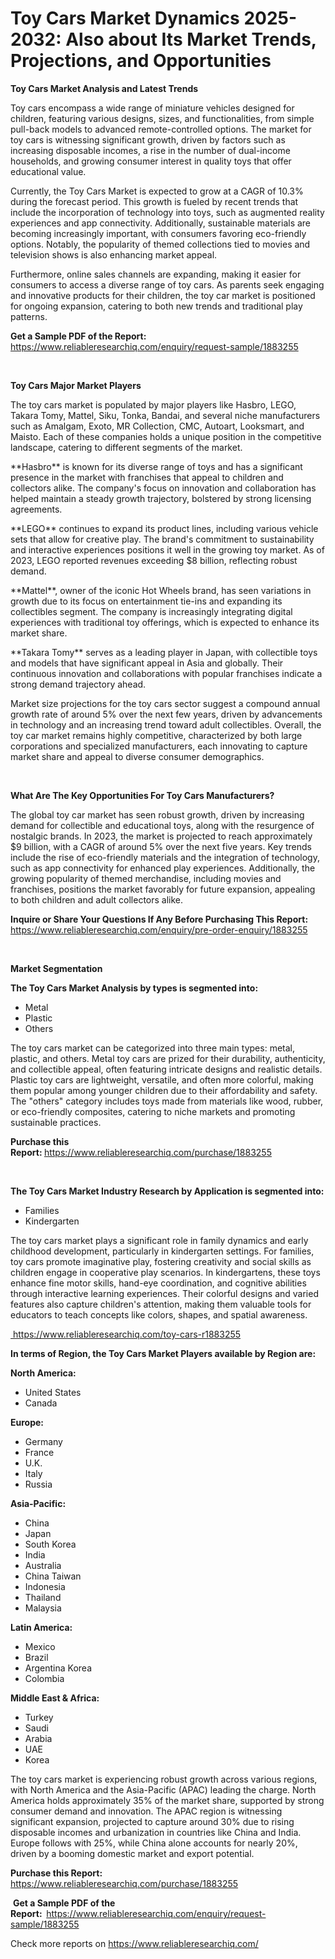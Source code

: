 <p><h1>Toy Cars Market Dynamics 2025-2032: Also about Its Market Trends, Projections, and Opportunities</h1></p><p><strong>Toy Cars Market Analysis and Latest Trends</strong></p>
<p><p>Toy cars encompass a wide range of miniature vehicles designed for children, featuring various designs, sizes, and functionalities, from simple pull-back models to advanced remote-controlled options. The market for toy cars is witnessing significant growth, driven by factors such as increasing disposable incomes, a rise in the number of dual-income households, and growing consumer interest in quality toys that offer educational value.</p><p>Currently, the Toy Cars Market is expected to grow at a CAGR of 10.3% during the forecast period. This growth is fueled by recent trends that include the incorporation of technology into toys, such as augmented reality experiences and app connectivity. Additionally, sustainable materials are becoming increasingly important, with consumers favoring eco-friendly options. Notably, the popularity of themed collections tied to movies and television shows is also enhancing market appeal. </p><p>Furthermore, online sales channels are expanding, making it easier for consumers to access a diverse range of toy cars. As parents seek engaging and innovative products for their children, the toy car market is positioned for ongoing expansion, catering to both new trends and traditional play patterns.</p></p>
<p><strong>Get a Sample PDF of the Report:&nbsp;</strong> <a href="https://www.reliableresearchiq.com/enquiry/request-sample/1883255?utm_campaign=3570&utm_medium=2&utm_source=Github&utm_content=ia&utm_term=05042025&utm_id=toy-cars">https://www.reliableresearchiq.com/enquiry/request-sample/1883255</a></p>
<p>&nbsp;</p>
<p><strong>Toy Cars Major Market Players</strong></p>
<p><p>The toy cars market is populated by major players like Hasbro, LEGO, Takara Tomy, Mattel, Siku, Tonka, Bandai, and several niche manufacturers such as Amalgam, Exoto, MR Collection, CMC, Autoart, Looksmart, and Maisto. Each of these companies holds a unique position in the competitive landscape, catering to different segments of the market.</p><p>**Hasbro** is known for its diverse range of toys and has a significant presence in the market with franchises that appeal to children and collectors alike. The company's focus on innovation and collaboration has helped maintain a steady growth trajectory, bolstered by strong licensing agreements.</p><p>**LEGO** continues to expand its product lines, including various vehicle sets that allow for creative play. The brand's commitment to sustainability and interactive experiences positions it well in the growing toy market. As of 2023, LEGO reported revenues exceeding $8 billion, reflecting robust demand.</p><p>**Mattel**, owner of the iconic Hot Wheels brand, has seen variations in growth due to its focus on entertainment tie-ins and expanding its collectibles segment. The company is increasingly integrating digital experiences with traditional toy offerings, which is expected to enhance its market share.</p><p>**Takara Tomy** serves as a leading player in Japan, with collectible toys and models that have significant appeal in Asia and globally. Their continuous innovation and collaborations with popular franchises indicate a strong demand trajectory ahead.</p><p>Market size projections for the toy cars sector suggest a compound annual growth rate of around 5% over the next few years, driven by advancements in technology and an increasing trend toward adult collectibles. Overall, the toy car market remains highly competitive, characterized by both large corporations and specialized manufacturers, each innovating to capture market share and appeal to diverse consumer demographics.</p></p>
<p>&nbsp;</p>
<p><strong>What Are The Key Opportunities For Toy Cars Manufacturers?</strong></p>
<p><p>The global toy car market has seen robust growth, driven by increasing demand for collectible and educational toys, along with the resurgence of nostalgic brands. In 2023, the market is projected to reach approximately $9 billion, with a CAGR of around 5% over the next five years. Key trends include the rise of eco-friendly materials and the integration of technology, such as app connectivity for enhanced play experiences. Additionally, the growing popularity of themed merchandise, including movies and franchises, positions the market favorably for future expansion, appealing to both children and adult collectors alike.</p></p>
<p><strong>Inquire or Share Your Questions If Any Before Purchasing This Report:</strong> <a href="https://www.reliableresearchiq.com/enquiry/pre-order-enquiry/1883255?utm_campaign=3570&utm_medium=2&utm_source=Github&utm_content=ia&utm_term=05042025&utm_id=toy-cars">https://www.reliableresearchiq.com/enquiry/pre-order-enquiry/1883255</a></p>
<p>&nbsp;</p>
<p><strong>Market Segmentation</strong></p>
<p><strong>The Toy Cars Market Analysis by types is segmented into:</strong></p>
<p><ul><li>Metal</li><li>Plastic</li><li>Others</li></ul></p>
<p><p>The toy cars market can be categorized into three main types: metal, plastic, and others. Metal toy cars are prized for their durability, authenticity, and collectible appeal, often featuring intricate designs and realistic details. Plastic toy cars are lightweight, versatile, and often more colorful, making them popular among younger children due to their affordability and safety. The "others" category includes toys made from materials like wood, rubber, or eco-friendly composites, catering to niche markets and promoting sustainable practices.</p></p>
<p><strong>Purchase this Report:&nbsp;</strong><a href="https://www.reliableresearchiq.com/purchase/1883255?utm_campaign=3570&utm_medium=2&utm_source=Github&utm_content=ia&utm_term=05042025&utm_id=toy-cars">https://www.reliableresearchiq.com/purchase/1883255</a></p>
<p>&nbsp;</p>
<p><strong>The Toy Cars Market Industry Research by Application is segmented into:</strong></p>
<p><ul><li>Families</li><li>Kindergarten</li></ul></p>
<p><p>The toy cars market plays a significant role in family dynamics and early childhood development, particularly in kindergarten settings. For families, toy cars promote imaginative play, fostering creativity and social skills as children engage in cooperative play scenarios. In kindergartens, these toys enhance fine motor skills, hand-eye coordination, and cognitive abilities through interactive learning experiences. Their colorful designs and varied features also capture children's attention, making them valuable tools for educators to teach concepts like colors, shapes, and spatial awareness.</p></p>
<p><a href="https://www.reliableresearchiq.com/toy-cars-r1883255?utm_campaign=3570&utm_medium=2&utm_source=Github&utm_content=ia&utm_term=05042025&utm_id=toy-cars">&nbsp;https://www.reliableresearchiq.com/toy-cars-r1883255</a></p>
<p><strong>In terms of Region, the Toy Cars Market Players available by Region are:</strong></p>
<p>
    <p> <strong> North America: </strong>
        <ul>
            <li>United States</li>
            <li>Canada</li>
        </ul>
        </p> 
    <p> <strong> Europe: </strong>
        <ul>
            <li>Germany</li>
            <li>France</li>
            <li>U.K.</li>
            <li>Italy</li>
            <li>Russia</li>
        </ul>
        </p> 
    <p> <strong> Asia-Pacific: </strong>
        <ul>
            <li>China</li>
            <li>Japan</li>
            <li>South Korea</li>
            <li>India</li>
            <li>Australia</li>
            <li>China Taiwan</li>
            <li>Indonesia</li>
            <li>Thailand</li>
            <li>Malaysia</li>
        </ul>
        </p> 
    <p> <strong> Latin America: </strong>
        <ul>
            <li>Mexico</li>
            <li>Brazil</li>
            <li>Argentina Korea</li>
            <li>Colombia</li>
        </ul>
        </p> 
    <p> <strong> Middle East & Africa: </strong>
        <ul>
            <li>Turkey</li>
            <li>Saudi</li>
            <li>Arabia</li>
            <li>UAE</li>
            <li>Korea</li>
        </ul>
    </p>
    </p>
<p><p>The toy cars market is experiencing robust growth across various regions, with North America and the Asia-Pacific (APAC) leading the charge. North America holds approximately 35% of the market share, supported by strong consumer demand and innovation. The APAC region is witnessing significant expansion, projected to capture around 30% due to rising disposable incomes and urbanization in countries like China and India. Europe follows with 25%, while China alone accounts for nearly 20%, driven by a booming domestic market and export potential.</p></p>
<p><strong>Purchase this Report: </strong><a href="https://www.reliableresearchiq.com/purchase/1883255?utm_campaign=3570&utm_medium=2&utm_source=Github&utm_content=ia&utm_term=05042025&utm_id=toy-cars">https://www.reliableresearchiq.com/purchase/1883255</a></p>
<p>&nbsp;<strong>Get a Sample PDF of the Report:&nbsp;&nbsp;</strong><a href="https://www.reliableresearchiq.com/enquiry/request-sample/1883255?utm_campaign=3570&utm_medium=2&utm_source=Github&utm_content=ia&utm_term=05042025&utm_id=toy-cars">https://www.reliableresearchiq.com/enquiry/request-sample/1883255</a></p>
<p><strong></strong></p>
<p>Check more reports on <a href="https://www.reliableresearchiq.com/?utm_campaign=3570&utm_medium=2&utm_source=Github&utm_content=ia&utm_term=05042025&utm_id=toy-cars">https://www.reliableresearchiq.com/</a></p>